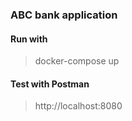 ### ABC bank application

#### Run with 

>docker-compose up

#### Test with Postman

>http://localhost:8080
